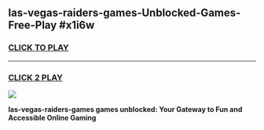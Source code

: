 
## las-vegas-raiders-games-Unblocked-Games-Free-Play #x1i6w
<h3>
<a href="https://us.freeplayer.one?title=las-vegas-raiders-games&ref=9M">CLICK TO PLAY</a></h3>
<hr>

<h3>
<a href="https://us.freeplayer.one?title=las-vegas-raiders-games&ref=9M">CLICK 2 PLAY</a>
  
</h3>

<a href="https://us.freeplayer.one?title=las-vegas-raiders-games&ref=9M"><img src="https://clearcache.store/games.png"></a>


**las-vegas-raiders-games games unblocked: Your Gateway to Fun and Accessible Online Gaming**
